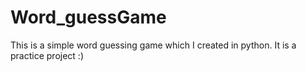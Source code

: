 # Word_guessGame
This is a simple word guessing game which I created in python. It is a practice project :)
